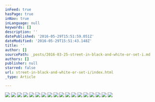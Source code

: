 ```yaml
---
inFeed: true
hasPage: true
inNav: true
inLanguage: null
keywords: []
description: ''
datePublished: '2016-05-29T15:51:59.051Z'
dateModified: '2016-05-29T15:51:43.148Z'
title: ''
author: []
sourcePath: _posts/2016-03-25-street-in-black-and-white-or-set-i.md
authors: []
publisher: null
starred: false
url: street-in-black-and-white-or-set-i/index.html
_type: Article

---
```

![](https://the-grid-user-content.s3-us-west-2.amazonaws.com/6b08d7ee-528a-4539-af45-c58ae5bde96b.jpg)
![](https://the-grid-user-content.s3-us-west-2.amazonaws.com/6544ffbc-b52d-4103-9115-6019852bbaa3.jpg)
![](https://the-grid-user-content.s3-us-west-2.amazonaws.com/e4300254-7d4c-4004-86d9-d71d962088de.jpg)
![](https://the-grid-user-content.s3-us-west-2.amazonaws.com/fdad1a33-9734-4308-a11e-58a32514b58c.jpg)
![](https://the-grid-user-content.s3-us-west-2.amazonaws.com/28542c8f-7f74-4f3b-800e-569379bd83be.jpg)
![](https://the-grid-user-content.s3-us-west-2.amazonaws.com/beaa232d-fc52-49ee-b9f1-f1888655247a.jpg)
![](https://the-grid-user-content.s3-us-west-2.amazonaws.com/f22e67cb-a081-47ff-8cef-a510084aa0bb.jpg)
![](https://the-grid-user-content.s3-us-west-2.amazonaws.com/9732851e-368c-40ff-9419-75f0b0f2383f.jpg)
![](https://the-grid-user-content.s3-us-west-2.amazonaws.com/6a776ec5-7fac-4699-99e6-cf13ce99aa58.jpg)
![](https://the-grid-user-content.s3-us-west-2.amazonaws.com/a00e8966-3bf9-4bad-b7ef-a37248c9aa3a.jpg)
![](https://the-grid-user-content.s3-us-west-2.amazonaws.com/13f53305-109e-486e-b0ba-61d3445cf47a.jpg)
![](https://the-grid-user-content.s3-us-west-2.amazonaws.com/d74b5b3e-fdbf-47fa-9e2b-9e9a9b62b6a3.jpg)
![](https://the-grid-user-content.s3-us-west-2.amazonaws.com/57f5e72d-330b-4cc9-999d-8452378fab4e.jpg)
![](https://the-grid-user-content.s3-us-west-2.amazonaws.com/ec695979-e84d-4fdf-8adf-b5f41338b9bc.jpg)
![](https://the-grid-user-content.s3-us-west-2.amazonaws.com/c326b921-c145-4849-8142-c0145e547ad6.jpg)
![](https://the-grid-user-content.s3-us-west-2.amazonaws.com/00673aa4-a199-4e75-9612-9c653d3f111c.jpg)
![](https://the-grid-user-content.s3-us-west-2.amazonaws.com/682136e8-5b6d-47a3-bc2a-d3578aa8f6c6.jpg)
![](https://the-grid-user-content.s3-us-west-2.amazonaws.com/d8527cbb-4d0c-4e10-8c69-a4c5a320bd34.jpg)